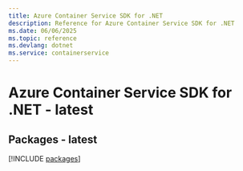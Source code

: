 ```yaml
---
title: Azure Container Service SDK for .NET
description: Reference for Azure Container Service SDK for .NET
ms.date: 06/06/2025
ms.topic: reference
ms.devlang: dotnet
ms.service: containerservice
---
```

# Azure Container Service SDK for .NET - latest
## Packages - latest
[!INCLUDE [packages](container-service-index.md)]